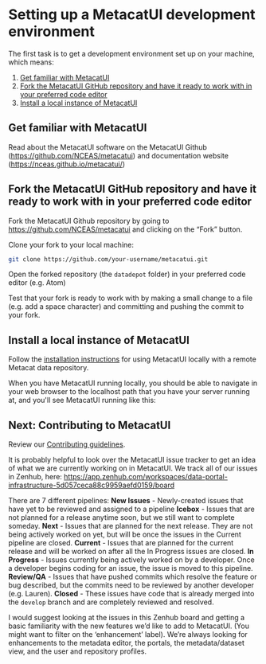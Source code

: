 # Setting up a MetacatUI development environment

The first task is to get a development environment set up on your machine, which means:

1. [Get familiar with MetacatUI](#get-familiar)
2. [Fork the MetacatUI GitHub repository and have it ready to work with in your preferred code editor](#fork)
3. [Install a local instance of MetacatUI](#install)

## <a name="get-familiar"></a> Get familiar with MetacatUI
Read about the MetacatUI software on the MetacatUI Github (https://github.com/NCEAS/metacatui) and documentation website (https://nceas.github.io/metacatui/)

## <a name="fork"></a> Fork the MetacatUI GitHub repository and have it ready to work with in your preferred code editor

Fork the MetacatUI Github repository by going to https://github.com/NCEAS/metacatui and clicking on the “Fork” button.

Clone your fork to your local machine:

```bash
git clone https://github.com/your-username/metacatui.git
```

Open the forked repository (the `datadepot` folder) in your preferred code editor (e.g. Atom)

Test that your fork is ready to work with by making a small change to a file (e.g. add a space character) and committing and pushing the commit to your fork.

##  <a name="install"></a> Install a local instance of MetacatUI
Follow the [installation instructions](local.html) for using MetacatUI locally with a remote Metacat data repository.

When you have MetacatUI running locally, you should be able to navigate in your web browser to the localhost path that you have your server running at, and you'll see MetacatUI running like this:

## Next: Contributing to MetacatUI

Review our [Contributing guidelines](https://github.com/NCEAS/metacatui/blob/master/CONTRIBUTING.md).

It is probably helpful to look over the MetacatUI issue tracker to get an idea of what we are currently working on in MetacatUI. We track all of our issues in Zenhub, here: https://app.zenhub.com/workspaces/data-portal-infrastructure-5d057ceca88c9959aefd0159/board

There are 7 different pipelines:
**New Issues** - Newly-created issues that have yet to be reviewed and assigned to a pipeline
**Icebox** - Issues that are not planned for a release anytime soon, but we still want to complete someday.
**Next** - Issues that are planned for the next release. They are not being actively worked on yet, but will be once the issues in the Current pipeline are closed.
**Current** - Issues that are planned for the current release and will be worked on after all the In Progress issues are closed.
**In Progress** - Issues currently being actively worked on by a developer. Once a developer begins coding for an issue, the issue is moved to this pipeline.
**Review/QA** - Issues that have pushed commits which resolve the feature or bug described, but the commits need to be reviewed by another developer (e.g. Lauren).
**Closed** - These issues have code that is already merged into the `develop` branch and are completely reviewed and resolved.

I would suggest looking at the issues in this Zenhub board and getting a basic familiarity with the new features we’d like to add to MetacatUI. (You might want to filter on the ‘enhancement’ label). We’re always looking for enhancements to the metadata editor, the portals, the metadata/dataset view, and the user and repository profiles.
